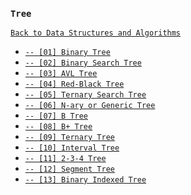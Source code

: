 ### `Tree`

[`Back to Data Structures and Algorithms`](../readme.md)

* [`-- [01] Binary Tree`](tree/01-binary-tree.md)
* [`-- [02] Binary Search Tree`](tree/02-binary-search-tree.md)
* [`-- [03] AVL Tree`](tree/03-avl-tree.md)
* [`-- [04] Red-Black Tree`](tree/04-red-black-tree.md)
* [`-- [05] Ternary Search Tree`](tree/05-ternary-search-tree.md)
* [`-- [06] N-ary or Generic Tree`](tree/06-n-ary-or-generic-tree.md)
* [`-- [07] B Tree`](tree/07-b-tree.md)
* [`-- [08] B+ Tree`](tree/08-b-plus-tree.md)
* [`-- [09] Ternary Tree`](tree/09-ternary-tree.md)
* [`-- [10] Interval Tree`](tree/10-interval-tree.md)
* [`-- [11] 2-3-4 Tree`](tree/11-234-tree.md)
* [`-- [12] Segment Tree`](tree/12-segment-tree.md)
* [`-- [13] Binary Indexed Tree`](tree/13-binary-indexed-tree.md)
